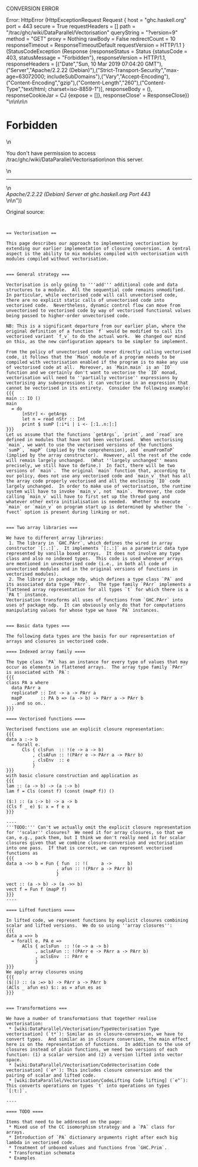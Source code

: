 CONVERSION ERROR

Error: HttpError (HttpExceptionRequest Request {
  host                 = "ghc.haskell.org"
  port                 = 443
  secure               = True
  requestHeaders       = []
  path                 = "/trac/ghc/wiki/DataParallel/Vectorisation"
  queryString          = "?version=9"
  method               = "GET"
  proxy                = Nothing
  rawBody              = False
  redirectCount        = 10
  responseTimeout      = ResponseTimeoutDefault
  requestVersion       = HTTP/1.1
}
 (StatusCodeException (Response {responseStatus = Status {statusCode = 403, statusMessage = "Forbidden"}, responseVersion = HTTP/1.1, responseHeaders = [("Date","Sun, 10 Mar 2019 07:04:20 GMT"),("Server","Apache/2.2.22 (Debian)"),("Strict-Transport-Security","max-age=63072000; includeSubDomains"),("Vary","Accept-Encoding"),("Content-Encoding","gzip"),("Content-Length","260"),("Content-Type","text/html; charset=iso-8859-1")], responseBody = (), responseCookieJar = CJ {expose = []}, responseClose' = ResponseClose}) "<!DOCTYPE HTML PUBLIC \"-//IETF//DTD HTML 2.0//EN\">\n<html><head>\n<title>403 Forbidden</title>\n</head><body>\n<h1>Forbidden</h1>\n<p>You don't have permission to access /trac/ghc/wiki/DataParallel/Vectorisation\non this server.</p>\n<hr>\n<address>Apache/2.2.22 (Debian) Server at ghc.haskell.org Port 443</address>\n</body></html>\n"))

Original source:

```trac


== Vectorisation ==

This page describes our approach to implementing vectorisation by extending our earlier implementation of closure conversion.  A central aspect is the ability to mix modules compiled with vectorisation with modules compiled without vectorisation.


=== General strategy ===

Vectorisation is only going to '''add''' additional code and data structures to a module.  All the sequential code remains unmodified.  In particular, while vectorised code will call unvectorised code, there are no explicit static calls of unvectorised code into vectorised code.  Nevertheless, dynamic control flow can move from unvectorised to vectorised code by way of vectorised functional values being passed to higher-order unvectorised code.

NB: This is a significant departure from our earlier plan, where the original definition of a function `f` would be modified to call its vectorised variant `f_v` to do the actual work.  We changed our mind on this, as the new configuration appears to be simpler to implement.

From the policy of unvectorised code never directly calling vectorised code, it follows that the `Main` module of a program needs to be compiled with vectorisation enabled if the program is to make any use of vectorised code at all.  Moreover, as `Main.main` is an `IO` function and we certainly don't want to vectorise the `IO` monad, vectorisation will need to ''partially vectorise'' expressions by vectorising any subexpressions it can vectorise in an expression that cannot be vectorised in its entirety.  Consider the following example:
{{{
main :: IO ()
main
  = do
      [nStr] <- getArgs
      let n = read nStr :: Int
      print $ sumP [:i*i | i <- [:1..n:]:]
}}}
Let us assume that the functions `getArgs`, `print`, and `read` are defined in modules that have not been vectorised.  When vectorising `main`, we want to use the vectorised versions of the functions `sumP`, `mapP` (implied by the comprehension), and `enumFromToP` (implied by the array constructor).  However, all the rest of the code will remain largely unchanged.  (What ''largely unchanged'' means precisely, we still have to define.)  In fact, there will be two versions of `main`.  The original `main` function that, according to our policy, does not use any vectorised code and `main_v` that has all the array code properly vectorised and all the enclosing `IO` code largely unchanged.  In order to make use of vectorisation, the runtime system will have to invoke `main_v`, not `main`.  Moreover, the code calling `main_v` will have to first set up the thread gang and whatever other extra initialisation is needed.  Whether to execute `main` or `main_v` on program start up is determined by whether the `-fvect` option is present during linking or not.


=== Two array libraries ===

We have to different array libraries:
 1. The library in `GHC.PArr`, which defines the wired in array constructor `[:.:]`.  It implements `[:.:]` as a parametric data type represented by vanilla boxed arrays.  It does not involve any type class and also no indexed types.  This code is used whenever arrays are mentioned in unvectorised code (i.e., in both all code of unvectorised modules and in the original versions of functions in vectorised modules).
 2. The library in package ndp, which defines a type class `PA` and its associated data type `PArr`.   The type family `PArr` implements a flattened array representation for all types `t` for which there is a `PA t` instance.
Vectorisation transforms all uses of functions from `GHC.PArr` into uses of package ndp.  It can obviously only do that for computations manipulating values for whose type we have `PA` instances.


=== Basic data types ===

The following data types are the basis for our representation of arrays and closures in vectorised code.

==== Indexed array family ====

The type class `PA` has an instance for every type of values that may occur as elements in flattened arrays.  The array type family `PArr` is associated with `PA`:
{{{
class PA a where
  data PArr a
  replicateP :: Int -> a -> PArr a
  mapP       :: PA b => (a -> b) -> PArr a -> PArr b
  ..and so on..
}}}

==== Vectorised functions ====

Vectorised functions use an explicit closure representation:
{{{
data a :-> b 
  = forall e. 
      Cls { clsFun  :: !(e -> a -> b)
          , clsAFun :: !(PArr e -> PArr a -> PArr b)
          , clsEnv  :: e
          }
}}}
with basic closure construction and application as
{{{
lam :: (a -> b) -> (a :-> b)
lam f = Cls (const f) (const (mapP f)) ()

($:) :: (a :-> b) -> a -> b
(Cls f _ e) $: x = f e x
}}}

----
'''TODO:''' Can't we actually omit the explicit closure representation for ''scalar'' closures?  We need it for array closures, so that we can, e.g., pack them, but I think we don't really need it for scalar closures given that we combine closure-conversion and vectorisation into one pass.  If that is correct, we can represent vectorised functions as
{{{
data a ->> b = Fun { fun  :: !(     a ->      b)
                   , afun :: !(PArr a -> PArr b)
                   }

vect :: (a -> b) -> (a ->> b)
vect f = Fun f (mapP f)
}}}
----

==== Lifted functions ====

In lifted code, we represent functions by explicit closures combining scalar and lifted versions.  We do so using ''array closures'':
{{{
data a =>> b 
  = forall e. PA e => 
      ACls { aclsFun  :: !(e -> a -> b)
           , aclsAFun :: !(PArr e -> PArr a -> PArr b)
           , aclsEnv  :: PArr e
           }
}}}
We apply array closures using
{{{
($||) :: (a :=> b) -> PArr a -> PArr b
(ACls _ afun es) $:: as = afun es as
}}}


=== Transformations ===

We have a number of transformations that together realise vectorisation:
 * [wiki:DataParallel/Vectorisation/TypeVectorisation Type vectorisation] (`t*`): Similar as in closure-conversion, we have to convert types.  And similar as in closure conversion, the main effect here is on the representation of functions.  In addition to the use of closures instead of plain functions, we need two versions of each function: (1) a scalar version and (2) a version lifted into vector space.
 * [wiki:DataParallel/Vectorisation/CodeVectorisation Code vectorisation] (`e*`): This includes closure conversion and the pairing of scalar and lifted code.
 * [wiki:DataParallel/Vectorisation/CodeLifting Code lifting] (`e^`): This converts operations on types `t` into operations on types `[:t:]`.

----

==== TODO ====

Items that need to be addressed on the page:
 * Mixed use of the CC isomorphism strategy and a `PA` class for arrays.
 * Introduction of `PA` dictionary arguments right after each big lambda in vectorised code.
 * Treatment of unboxed values and functions from `GHC.Prim`.
 * Transformation schemata
 * Examples

```
